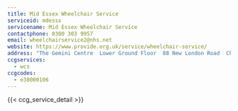 ```yaml
---
title: Mid Essex Wheelchair Service
serviceid: mdessx
servicename: Mid Essex Wheelchair Service
contactphone: 0300 303 9957
email: wheelchairservice2@nhs.net
website: https://www.provide.org.uk/service/wheelchair-service/
address: "The Gemini Centre  Lower Ground Floor  88 New London Road  Chelmsford  Essex  CM2 0PD"
ccgservices:
  - wcs
ccgcodes:
  - e38000106
---
```


{{< ccg_service_detail >}}
